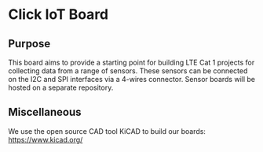 # Click IoT Board
## Purpose
This board aims to provide a starting point for building LTE Cat 1 projects for collecting data from a range of sensors.
These sensors can be connected on the I2C and SPI interfaces via a 4-wires connector.
Sensor boards will be hosted on a separate repository.

## Miscellaneous
We use the open source CAD tool KiCAD to build our boards: https://www.kicad.org/
